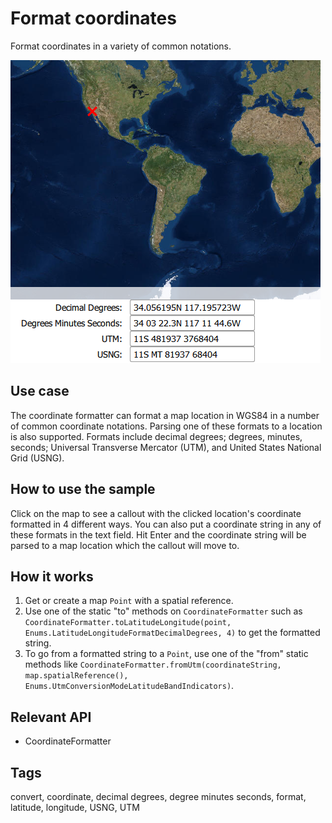 # Format coordinates

Format coordinates in a variety of common notations.

![](screenshot.png)

## Use case

The coordinate formatter can format a map location in WGS84 in a number of common coordinate notations. Parsing one of these formats to a location is also supported. Formats include decimal degrees; degrees, minutes, seconds; Universal Transverse Mercator (UTM), and United States National Grid (USNG).

## How to use the sample

Click on the map to see a callout with the clicked location's coordinate formatted in 4 different ways. You can also put a coordinate string in any of these formats in the text field. Hit Enter and the coordinate string will be parsed to a map location which the callout will move to.

## How it works

1.  Get or create a map `Point` with a spatial reference.
2.  Use one of the static "to" methods on `CoordinateFormatter` such as `CoordinateFormatter.toLatitudeLongitude(point, Enums.LatitudeLongitudeFormatDecimalDegrees, 4)` to get the formatted string.
3.  To go from a formatted string to a `Point`, use one of the "from" static methods like `CoordinateFormatter.fromUtm(coordinateString, map.spatialReference(), Enums.UtmConversionModeLatitudeBandIndicators)`.

## Relevant API

* CoordinateFormatter

## Tags

convert, coordinate, decimal degrees, degree minutes seconds, format, latitude, longitude, USNG, UTM
